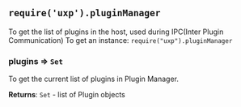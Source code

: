 
<a name="pluginmanager" id="pluginmanager"></a>

## `require('uxp').pluginManager`
To get the list of plugins in the host, used during IPC(Inter Plugin Communication)To get an instance: `require("uxp").pluginManager`



<a name="pluginmanager-plugins" id="pluginmanager-plugins"></a>

### plugins ⇒ `Set`
To get the current list of plugins in Plugin Manager.

**Returns**: `Set` - list of Plugin objects  

  